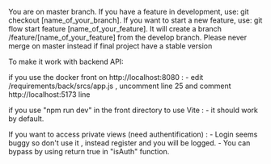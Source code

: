 You are on master branch. If you have a feature in development, use: git checkout [name_of_your_branch]. If you want to start a new feature, use: git flow start feature [name_of_your_feature]. It will create a branch /feature/[name_of_your_feature] from the develop branch. Please never merge on master instead if final project have a stable version

To make it work with backend API:

if you use the docker front on http://localhost:8080 :
    - edit /requirements/back/srcs/app.js , uncomment line 25 and comment http://localhost:5173 line

if you use "npm run dev" in the front directory to use Vite :
    - it should work by default.

If you want to access private views (need authentification) :
    - Login seems buggy so don't use it , instead register and you will be logged.
    - You can bypass by using return true in "isAuth" function.
